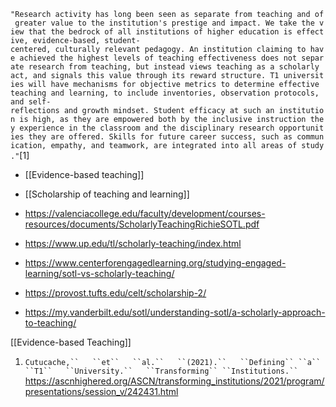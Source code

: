 `"Research activity has long been seen as separate from teaching and of greater value to the institution's prestige and impact. We take the view that the bedrock of all institutions of higher education is effective, evidence-based, student-centered, culturally relevant pedagogy. An institution claiming to have achieved the highest levels of teaching effectiveness does not separate research from teaching, but instead views teaching as a scholarly act, and signals this value through its reward structure. T1 universities will have mechanisms for objective metrics to determine effective teaching and learning, to include inventories, observation protocols, and self-reflections and growth mindset. Student efficacy at such an institution is high, as they are empowered both by the inclusive instruction they experience in the classroom and the disciplinary research opportunities they are offered. Skills for future career success, such as communication, empathy, and teamwork, are integrated into all areas of study."`\[1\]

  - [[Evidence-based teaching]]
  -  [[Scholarship of teaching and learning]]

  - https://valenciacollege.edu/faculty/development/courses-resources/documents/ScholarlyTeachingRichieSOTL.pdf
  - https://www.up.edu/tl/scholarly-teaching/index.html
  - https://www.centerforengagedlearning.org/studying-engaged-learning/sotl-vs-scholarly-teaching/
  - https://provost.tufts.edu/celt/scholarship-2/
  - https://my.vanderbilt.edu/sotl/understanding-sotl/a-scholarly-approach-to-teaching/

[[Evidence-based Teaching]]

1.  `Cutucache,``   ``et``   ``al.``   ``(2021).``   ``Defining``
     ``a``   ``T1``   ``University.``   ``Transforming``
     ``Institutions.``
     `https://ascnhighered.org/ASCN/transforming_institutions/2021/program/presentations/session_v/242431.html